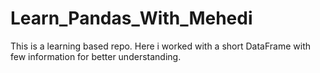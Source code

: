 # Learn_Pandas_With_Mehedi
This is a learning based repo. Here i worked with a short DataFrame with few information for better understanding.

